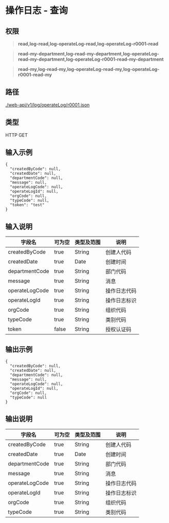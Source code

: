 # 操作日志 - 查询

## 权限

> **read,log-read,log-operateLog-read,log-operateLog-r0001-read**

> **read-my-department,log-read-my-department,log-operateLog-read-my-department,log-operateLog-r0001-read-my-department**

> **read-my,log-read-my,log-operateLog-read-my,log-operateLog-r0001-read-my**

## 路径

[./web-api/v1/log/operateLog/r0001.json](./r0001.json)

## 类型

HTTP GET

## 输入示例

```
{
  "createdByCode": null,
  "createdDate": null,
  "departmentCode": null,
  "message": null,
  "operateLogCode": null,
  "operateLogId": null,
  "orgCode": null,
  "typeCode": null,
  "token": "test"
}
```

## 输入说明

字段名|可为空|类型及范围|说明
---|---|---|---
createdByCode|true|String|创建人代码
createdDate|true|Date|创建时间
departmentCode|true|String|部门代码
message|true|String|消息
operateLogCode|true|String|操作日志代码
operateLogId|true|String|操作日志标识
orgCode|true|String|组织代码
typeCode|true|String|类别代码
token|false|String|授权认证码

## 输出示例
```
{
  "createdByCode": null,
  "createdDate": null,
  "departmentCode": null,
  "message": null,
  "operateLogCode": null,
  "operateLogId": null,
  "orgCode": null,
  "typeCode": null
}
```

## 输出说明

字段名|可为空|类型及范围|说明
---|---|---|---
createdByCode|true|String|创建人代码
createdDate|true|Date|创建时间
departmentCode|true|String|部门代码
message|true|String|消息
operateLogCode|true|String|操作日志代码
operateLogId|true|String|操作日志标识
orgCode|true|String|组织代码
typeCode|true|String|类别代码
